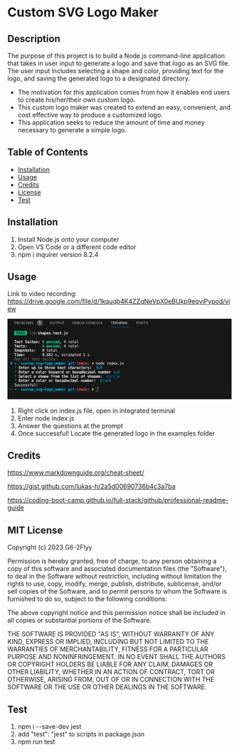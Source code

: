 # Custom SVG Logo Maker

## Description

The purpose of this project is to build a Node.js command-line application that takes in user input to generate a logo and save that logo as an SVG file. The user input includes selecting a shape and color, providing text for the logo, and saving the generated logo to a designated directory.

- The motivation for this application comes from how it enables end users to create his/her/their own custom logo.
- This custom logo maker was created to extend an easy, convenient, and cost effective way to produce a customized logo.
- This application seeks to reduce the amount of time and money necessary to generate a simple logo. 


## Table of Contents

- [Installation](#installation)
- [Usage](#usage)
- [Credits](#credits)
- [License](#license)
- [Test](#test)

## Installation

1. Install Node.js onto your computer
2. Open VS Code or a different code editor
3. npm i inquirer version 8.2.4

## Usage

Link to video recording: https://drive.google.com/file/d/1kquqb4K4ZZqNeVpX0eBUkp9eqviPypod/view

![alt text](/assets/images/logo_terminal_screenshot.png)

1. Right click on index.js file, open in integrated terminal
2. Enter node index.js
3. Answer the questions at the prompt
4. Once successful! Locate the generated logo in the examples folder

## Credits

https://www.markdownguide.org/cheat-sheet/

https://gist.github.com/lukas-h/2a5d00690736b4c3a7ba

https://coding-boot-camp.github.io/full-stack/github/professional-readme-guide

## MIT License

Copyright (c) 2023 G6-2Flyy

Permission is hereby granted, free of charge, to any person obtaining a copy of this software and associated documentation files (the "Software"), to deal in the Software without restriction, including without limitation the rights to use, copy, modify, merge, publish, distribute, sublicense, and/or sell copies of the Software, and to permit persons to whom the Software is furnished to do so, subject to the following conditions:

The above copyright notice and this permission notice shall be included in all copies or substantial portions of the Software.

THE SOFTWARE IS PROVIDED "AS IS", WITHOUT WARRANTY OF ANY KIND, EXPRESS OR IMPLIED, INCLUDING BUT NOT LIMITED TO THE WARRANTIES OF MERCHANTABILITY, FITNESS FOR A PARTICULAR PURPOSE AND NONINFRINGEMENT. IN NO EVENT SHALL THE AUTHORS OR COPYRIGHT HOLDERS BE LIABLE FOR ANY CLAIM, DAMAGES OR OTHER LIABILITY, WHETHER IN AN ACTION OF CONTRACT, TORT OR OTHERWISE, ARISING FROM, OUT OF OR IN CONNECTION WITH THE SOFTWARE OR THE USE OR OTHER DEALINGS IN THE SOFTWARE.


## Test

1. npm i --save-dev jest
2. add "test": "jest" to scripts in package.json
3. npm run test
